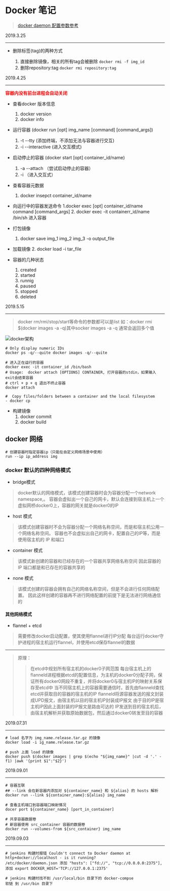 # Docker 笔记

> [docker daemon 配置参数参考](https://docs.docker.com/engine/reference/commandline/dockerd/)

2019.3.25

----

- 删除标签(tag)的两种方式

  1. 直接删除镜像，相关的所有tag会被删除 `docker rmi -f img_id`
  2. 删除repository:tag `docker rmi repository:tag`

2019.4.25

----

**<font color=red>容器内没有前台进程会自动关闭</font>**

- 查看docker 版本信息
  1. docker version
  2. docker info

- 运行容器 (docker run [opt] img_name [command] [command_args])
  1. -t --tty (添加终端，不添加无法与容器进行交互)
  2. -i --interactive (进入交互模式)

- 启动停止的容器 (docker start [opt] container_id/name)
  1. -a --attach （尝试启动停止的容器）
  2. -i （进入交互式）

- 查看容器元数据
  1. docker insepct container_id/name

- 向运行中的容器发送命令
  1.docker exec [opt] container_id/name command [command_args]
  2. docker exec -it containerr_id/name /bin/sh 进入容器

- 打包镜像
  1. docker save img_1 img_2 img_3 -o output_file

- 加载镜像
  2. docker load -i tar_file

- 容器的几种状态
  1. created
  2. started
  3. runnig
  4. paused
  5. stopped
  6. deleted

2019.5.15

----

> docker rm/rmi/stop/start等命令的参数都可以是list
> 如：docker rmi $(docker images -a -q)其中socker images -a -q 通常会返回多个值

![docker架构](./images/docker架构.png)

```shell
# Only display numeric IDs
docker ps -q/--quite docker images -q/--quite

# 进入正在运行的容器
docker exec -it container_id /bin/bash
# Usage:  docker attach [OPTIONS] CONTAINER, 打开容器的stdin，如果输入exit会结束容器
# ctrl + p + q 退出不终止容器
docker attach

#  Copy files/folders between a container and the local filesystem
- docker cp
```

- 构建镜像
  1. docker commit
  2. docker build

## docker 网络

```shell
# 创建容器时指定容器ip（只能在自定义网络场景中使用）
run --ip ip_address img
```

### docker 默认的四种网络模式

- bridge模式

> docker默认的网络模式，该模式创建容器时会为容器分配一个network namespace,。
> 容器会虚拟出一个自己的网卡，默认会连接到宿主机上一个虚拟网桥docker0上，容器的网关就是docker0的IP

- host 模式

> 该模式创建容器时不会为容器分配一个网络名称空间，而是和宿主机公用一个网络名称空间。
> 容器也不会虚拟出自己的网卡，配置自己的IP等，而是使用宿主机的 IP 和端口

- container 模式

> 该模式新创建的容器和已经存在的一个容器共享网络名称空间
> 因此容器的 IP 端口都是和已存在的容器共享的

- none 模式

> 该模式创建的容器会拥有自己的网络名称空间，但是不会进行任何网络配置。
> 因此这样创建的容器再不进行网络配置的前提下是无法进行网络通信的

#### 其他网络模式

- flannel + etcd

> 需要修改docker启动配置，使其使用flannel进行IP分配
> 每台运行docker守护进程的宿主机运行flannel，并使用etcd保存flannel的数据

----

> 原理：
>> 在etcd中规划所有宿主机的docker0子网范围
>> 每台宿主机上的flanneld进程根据etcd的配置信息，为主机的docker0分配子网，保证所有docker0网段不重复，并将docker0与宿主机IP的映射关系保存至etcd中
>> 当不同宿主机上的容器需要通信时，首先由flanneld查找etcd并获取目的容器的宿主机的IP
>> flanneld将源容器发送的报文封装成UPD报文，由宿主机以目的宿主机IP封装成IP报文
>> 由于目的IP是宿主机IP因此上面封装的IP报文是路由可达的
>> IP发送到目的宿主机后，由宿主机解析并获取原始数据包，然后通过docker0转发至目的容器

2019.07.31

----

```shell
# load 名字为 img_name.release.tar.gz 的镜像
docker load -i ig_name.release.tar.gz

# push 上面 load 的镜像
docker push $(docker images | grep $(echo "${img_name}" |cut -d '.' -f1) |awk '{print $1":"$2}')
```

2019.09.01

----

```shell
# 容器互联
## --link 会在新容器内添加对 ${container_name} 和 ${alias} 的 hosts 解析
docker run --link ${container_name}:${alias} img_name

# 查看主机端口到容器端口映射情况
docer port ${container_name} [port_in_container]

# 共享容器数据卷
# 新容器使用 src_container 容器的数据卷
docker run --volumes-from ${src_container} img_name
```

2019.09.03

----

```shell
# jenkins 构建时报错 Couldn't connect to Docker daemon at http+docker://localhost - is it running?
/etc/docker/daemon.json 添加 "hosts": ["fd://", "tcp://0.0.0.0:2375"],
添加 export DOCKER_HOST='TCP://127.0.0.1:2375'

# jenkins 构建时找不到 /usr/local/bin 目录下的 docker-compse
软链 到 /usr/bin 目录下

```
